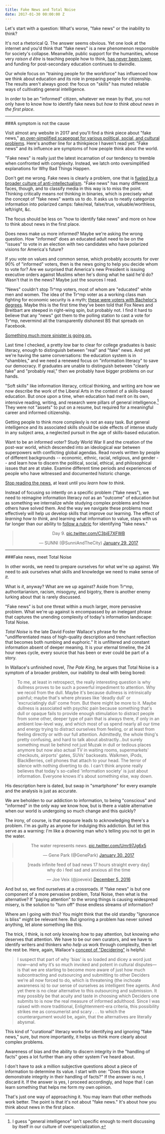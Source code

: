 ```yaml
---
title: Fake News and Total Noise
date: 2017-01-30 00:00:00 Z
---
```


Let's start with a question: What's worse, "fake news" or the inability to think?

It's not a rhetorical Q. The answer seems obvious. Yet one look at the internet and you'd think that "fake news" is a new phenomenon responsible for society's collapse. Meanwhile, public support for the humanities, whose very *raison d être* is teaching people how to think, [has never been lower](http://dailytimes.com.pk/infotainment/29-Jan-17/a-third-of-parents-say-their-kids-are-better-off-learning-how-to-use-computers-than-reading?utm_content=bufferc84f0&utm_medium=social&utm_source=twitter.com&utm_campaign=buffer), and funding for post-secondary education continues to dwindle.

Our whole focus on "training people for the workforce" has influenced how we think about education and its role in preparing people for citizenship. The results aren't always good:  the focus on "skills" has muted reliable ways of cultivating general intelligence.

In order to be an "informed" citizen, whatever we mean by that, you not only have to know how to identify fake news but *how to think about news in the first place*.

<hr>  

###A symptom is not the cause

Visit almost any website in 2017 and you'll find a think piece about "fake news," [an over-simplified scapegoat for various political, social, and cultural problems](http://reallifemag.com/all-i-know-is-whats-on-the-internet/). Here's another line for a thinkpiece I haven't read yet: "Fake news" and its influence are symptoms of how people think about the world.

"Fake news" is really just the latest incarnation of our tendency to tremble when confronted with complexity. Instead, we latch onto oversimplified explanations for Why Bad Things Happen.

Don't get me wrong. Fake news is clearly a problem, one that is [fueled by a broader culture of anti-intellectualism](http://nymag.com/daily/intelligencer/2016/10/the-oddly-snobbish-anti-intellectualism-of-donald-trump.html). "Fake news" has many different faces, though, and to classify media in this way is to miss the point. Thinking critically means *not* thinking in binaries, which is precisely what the concept of "fake news" wants us to do. It asks us to neatly categorize information into polarized camps: fake/real, false/true, valuable/worthless, left/right, &c.

The focus should be less on "how to identify fake news" and more on how to think about news in the first place.

Does news make us more informed? Maybe we're asking the wrong question. How "informed" does an educated adult need to be on the "issues" to vote in an election with two candidates who have polarized visions for America's future?

If you vote on values and common sense, which probably accounts for over 90% of "informed" voters, then is the news going to help you decide whom to vote for? Are we surprised that America's new President is issuing executive orders against Muslims when he's doing what he said he'd do? Wasn't that in the news? Maybe just the sources I read.

"News" couldn't stop Tr^mp voters, most of whom are "educated" white men and women. The idea of the Tr^mp voter as a working class man fighting for economic security is a myth; [these were voters with Bachelor's degrees](https://newrepublic.com/article/138754/blame-trumps-victory-college-educated-whites-not-working-class). Maybe this is the first time they've been told that Fox News and Breitbart are steeped in right-wing spin, but probably not. I find it hard to believe that any "news" got them to the polling station to cast a vote for Tr^mp, nevermind all the transparently dishonest BS that spreads on Facebook.

[Something much more sinister is going on.](http://www.newyorker.com/magazine/2016/11/21/aftermath-sixteen-writers-on-trumps-america#morrison)

Last time I checked, a pretty low bar to clear for college graduates is basic literacy, enough to distinguish between "real" and "fake" news. And yet we're having the same conversations: the education system is in "shambles," and we need a renewed focus on "information literacy" to save our democracy. If graduates are unable to distinguish between "clearly fake" and "probably real," then we probably have bigger problems on our hands.

"Soft skills" like information literacy, critical thinking, and writing are how we now describe the work of the Liberal Arts in the context of a skills-based education. But once upon a time, when education had merit on its own, intensive reading, writing, and research were pillars of general intelligence.[^1] They were not "assets" to put on a resume, but required for a meaningful career and informed citizenship.

Getting people to think more complexly is not an easy task. But general intelligence and its associated skills should be side effects of intense study in any subject area, a neglected pursuit in the age of skills-based education.

Want to be an informed voter? Study World War II and the creation of the post-war world, which descended into an ideological war between superpowers with conflicting global agendas. Read novels written by people of different backgrounds -- economic, ethnic, racial, religious, and gender -- and learn how to discern the political, social, ethical, and philosophical issues that are at stake. Examine different time periods and experiences of people who have witnessed and documented historic change.

[Stop reading the news](http://observer.com/2016/11/want-to-really-make-america-great-again-stop-reading-the-news/), at least until you *learn how to think*.

Instead of focusing so intently on a specific problem ("fake news"), we need to reimagine information literacy *not* as an "outcome" of education but as something we internalize while studying complex problems and how others have solved them. And the way we navigate these problems most effectively will help *us* develop skills that improve our learning. The effect of *learning how to think*, and learning what information to value, stays with us far longer than our ability to [follow a rubric](https://docs.google.com/document/d/1p3QuWSjTrjmsCnH0g6MMGVxSwPRlmhIYFvUB5KXDfTU/edit) for identifying "fake news."

<blockquote class="twitter-tweet" data-partner="tweetdeck" align="center"><p lang="und" dir="ltr">Day 9. <a href="https://t.co/C3bjE7XFWB">pic.twitter.com/C3bjE7XFWB</a></p>&mdash; SUNNI (@SunniAndTheCity) <a href="https://twitter.com/SunniAndTheCity/status/825700367409233926">January 29, 2017</a></blockquote>
<script async src="//platform.twitter.com/widgets.js" charset="utf-8"></script>

<hr>

###Fake news, meet Total Noise

In other words, we need to prepare ourselves for what we're up against. We need to ask ourselves what skills and knowledge we need to make sense of *it*.

What is *it*, anyway? What are we up against? Aside from Tr^mp, authoritarianism, racism, misogyny, and bigotry, there is another enemy lurking about that is rarely discussed.

"Fake news" is but one threat within a much larger, more pervasive problem. What we're up against is encompassed by an inelegant phrase that captures the unending complexity of today's information landscape: Total Noise.

*Total Noise* is the late David Foster Wallace's phrase for the "undifferentiated mass of high-quality description and trenchant reflection that becomes both numbing and euphoric." It is unfiltered and constant information absent of deeper meaning. It is your eternal timeline, the 24 hour news cycle, every source that has been or ever could be part of a story.

In Wallace's unfinished novel, *The Pale King*, he argues that Total Noise is a symptom of a broader problem, our inability to deal with being bored:

> To me, at least in retrospect, the really interesting question is why dullness proves to be such a powerful impediment to attention. Why we recoil from the dull. Maybe it's because dullness is intrinsically painful; maybe that's where phrases like 'deadly dull' or 'excruciatingly dull' come from. But there might be more to it. Maybe dullness is associated with psychic pain because something that's dull or opaque fails to provide enough stimulation to distract people from some other, deeper type of pain that is always there, if only in an ambient low-level way, and which most of us spend nearly all our time and energy trying to distract ourselves from feeling, or at least from feeling directly or with our full attention. Admittedly, the whole thing's pretty confusing, and hard to talk about abstractly...but surely something must lie behind not just Muzak in dull or tedious places anymore but now also actual TV in waiting rooms, supermarkets' checkouts, airports' gates, SUVs' backseats. Walkmen, iPods, BlackBerries, cell phones that attach to your head. The terror of silence with nothing diverting to do. I can't think anyone really believes that today's so-called 'information society' is just about information. Everyone knows it's about something else, way down.

His description here is dated, but swap in "smartphone" for every example and the analysis is just as accurate.

We are beholden to our addiction to information, to being "conscious" and "informed" in the only way we know how, but is there a viable alternative when our world is undergoing so much change and this quickly?

The irony, of course, is that exposure leads to acknowledging there's a problem. I'm as guilty as anyone for indulging this addiction. But let this serve as a warning: I'm like a drowning man who's telling you not to get in the water.

<blockquote class="twitter-tweet" data-partner="tweetdeck" align="center"><p lang="en" dir="ltr">The water represents news. <a href="https://t.co/Umr97Jg6x5">pic.twitter.com/Umr97Jg6x5</a></p>&mdash; Gene Park (@GenePark) <a href="https://twitter.com/GenePark/status/826185885439758336">January 30, 2017</a></blockquote>
<script async src="//platform.twitter.com/widgets.js" charset="utf-8"></script>

<blockquote class="twitter-tweet" data-lang="en" align="center"><p lang="en" dir="ltr">[reads infinite feed of bad news 17 hours straight every day]<br>why do i feel sad and anxious all the time</p>&mdash; Joe Veix (@joeveix) <a href="https://twitter.com/joeveix/status/805856755074748416">December 5, 2016</a></blockquote>
<script async src="//platform.twitter.com/widgets.js" charset="utf-8"></script>

And but so, we find ourselves at a crossroads. If "fake news" is but one component of a more pervasive problem, Total Noise, then what is the alternative? If "paying attention" to the wrong things is causing widespread misery, is the solution to "turn off" those endless streams of information?

Where am I going with this? You might think that the old standby "Ignorance is bliss" might be relevant here. But ignoring a problem has never solved anything, let alone something like this.

The trick, I think, is not only knowing *how* to pay attention, but knowing *who* deserves that attention. We have to be our own curators, and we have to identify writers and thinkers who *help us* work through complexity, then let the rest be. Here, again, Wallace's [concept of "Decidering"](http://neugierig.org/content/dfw/bestamerican.pdf) is helpful:

> I suspect that part of why 'bias' is so loaded and dicey a word just now—and why it’s so much invoked and potent in cultural disputes—is that we are starting to become more aware of just how much subcontracting and outsourcing and submitting to other Deciders we’re all now forced to do, which is threatening (the inchoate awareness is) to our sense of ourselves as intelligent free agents. And yet there is no clear alternative to this outsourcing and submission. It may possibly be that acuity and taste in choosing which Deciders one submits to is now the real measure of informed adulthood. Since I was raised with more traditional, Enlightenment-era criteria, this possibility strikes me as consumerist and scary . . . to which the counterargument would be, again, that the alternatives are literally abysmal.

This kind of "curational" literacy works for identifying and ignoring "fake news," sure, but more importantly, it helps us think more clearly about complex problems.

Awareness of bias and the ability to discern integrity in the "handling of facts" goes a lot further than any other system I've heard about.

I don't have to ask a million subjective questions about a piece of information to determine its value. I start with one: "Does this source demonstrate integrity in their handling of facts?" If the answer is no, I discard it. If the answer is yes, I proceed accordingly, and hope that I can learn something that helps me form my own opinion.

That's just one way of approaching it. You may learn that other methods work better. The point is that it's not about "fake news." It's about how you think about news in the first place.

[^1]: I guess "general intelligence" isn't specific enough to merit discussing by itself in our culture of overspecialization.
